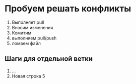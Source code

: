 # Пробуем решать конфликты

1. Выполняет pull
3. Вносим изменения
4. Комитим
5. выполняем pull/push
6. ломаем файл

## Шаги для отдельной ветки

1. ...
2. Новая строка 5